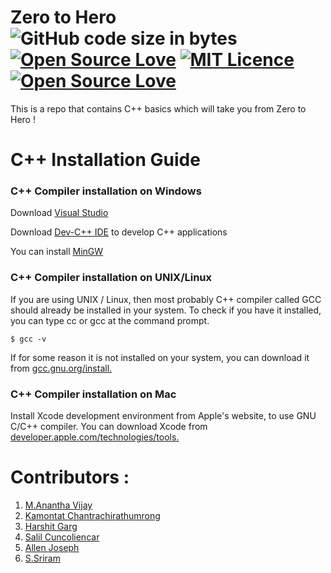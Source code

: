 # Zero to Hero ![GitHub code size in bytes](https://img.shields.io/github/languages/code-size/Ananthavijay/Zero-to-Hero) [![Open Source Love](https://badges.frapsoft.com/os/v1/open-source.png?v=103)](https://github.com/ellerbrock/open-source-badges/) [![MIT Licence](https://badges.frapsoft.com/os/mit/mit.svg?v=103)](https://opensource.org/licenses/mit-license.php) [![Open Source Love](https://badges.frapsoft.com/os/v3/open-source.png?v=103)](https://github.com/ellerbrock/open-source-badges/)

This is a repo that contains C++ basics which will take you from Zero to Hero !

# C++ Installation Guide
### C++ Compiler installation on Windows

Download [Visual Studio](https://visualstudio.microsoft.com/vs/)

Download [Dev-C++ IDE](http://www.bloodshed.net/devcpp.html) to develop C++ applications

You can install [MinGW](http://www.mingw.org/)

### C++ Compiler installation on UNIX/Linux

If you are using UNIX / Linux, then most probably C++ compiler called GCC should already be installed in your system. To check if you have it installed, you can type cc or gcc at the command prompt.

```$ gcc -v```

If for some reason it is not installed on your system, you can download it from [gcc.gnu.org/install.](http://gcc.gnu.org/install/)

### C++ Compiler installation on Mac

Install Xcode development environment from Apple's website, to use GNU C/C++ compiler.
You can download Xcode from [developer.apple.com/technologies/tools.](https://developer.apple.com/xcode/)

# Contributors :
1. [M.Anantha Vijay](https://github.com/Ananthavijay)
2. [Kamontat Chantrachirathumrong](https://github.com/kamontat) 
3. [Harshit Garg](https://github.com/mathagician)
4. [Salil Cuncoliencar](https://github.com/salilbc)
5. [Allen Joseph](https://github.com/AllenAJ)
6. [S.Sriram](https://github.com/sriramnjr7)
